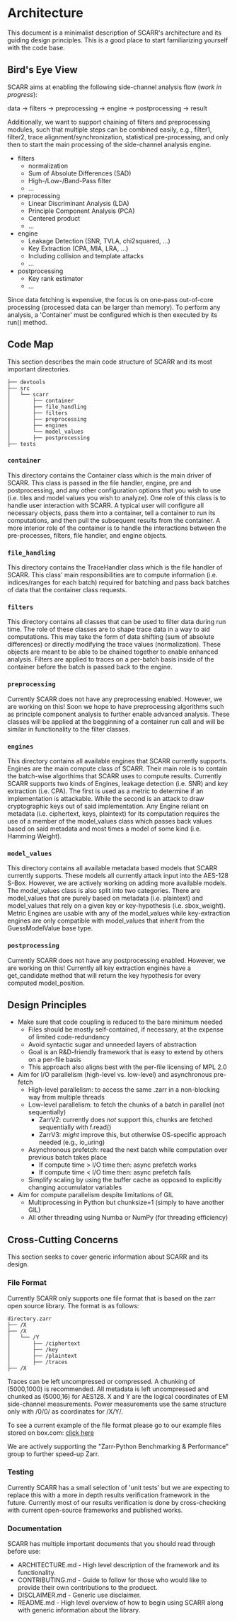 # Architecture

This document is a minimalist description of SCARR's architecture and its guiding design principles. This is a good place to start familiarizing yourself with the code base.

## Bird's Eye View

SCARR aims at enabling the following side-channel analysis flow (*work in progress*):

data &rarr; filters &rarr; preprocessing &rarr; engine &rarr; postprocessing &rarr; result

Additionally, we want to support chaining of filters and preprocessing modules, such that multiple steps can be combined easily, e.g., filter1, filter2, trace alignment/synchronization, statistical pre-processing, and only then to start the main processing of the side-channel analysis engine.

* filters
   * normalization
   * Sum of Absolute Differences (SAD)
   * High-/Low-/Band-Pass filter
   * ...
* preprocessing
   * Linear Discriminant Analysis (LDA)
   * Principle Component Analysis (PCA)
   * Centered product
   * ...
* engine
   * Leakage Detection (SNR, TVLA, chi2squared, ...)
   * Key Extraction (CPA, MIA, LRA, ...)
   * Including collision and template attacks
   * ...
* postprocessing
   * Key rank estimator
   * ...
 
Since data fetching is expensive, the focus is on one-pass out-of-core processing (processed data can be larger than memory). To perform any analysis, a 'Container' must be configured which is then executed by its run() method.

## Code Map

This section describes the main code structure of SCARR and its most important directories.

```
├── devtools
├── src
│   └── scarr
│       ├── container
│       ├── file_handling
│       ├── filters
│       ├── preprocessing
│       ├── engines
│       └── model_values
│       ├── postprocessing
├── tests
```

### `container`

This directory contains the Container class which is the main driver of SCARR. This class is passed in the file handler, engine, pre and postprocessing, and any other configuration options that you wish to use (i.e. tiles and model values you wish to analyze). One role of this class is to handle user interaction with SCARR. A typical user will configure all necessary objects, pass them into a container, tell a container to run its computations, and then pull the subsequent results from the container. A more interior role of the container is to handle the interactions between the pre-processes, filters, file handler, and engine objects. 

### `file_handling`

This directory contains the TraceHandler class which is the file handler of SCARR. This class' main responsibilities are to compute information (i.e. indices/ranges for each batch) required for batching and pass back batches of data that the container class requests.

### `filters`

This directory contains all classes that can be used to filter data during run time. The role of these classes are to shape trace data in a way to aid computations. This may take the form of data shifting (sum of absolute differences) or directly modifying the trace values (normalization). These objects are meant to be able to be chained together to enable enhanced analysis. Filters are applied to traces on a per-batch basis inside of the container before the batch is passed back to the engine.

### `preprocessing`

Currently SCARR does not have any preprocessing enabled. However, we are working on this! Soon we hope to have preprocessing algorithms such as principle component analysis to further enable advanced analysis. These classes will be applied at the begginning of a container run call and will be similar in functionality to the filter classes.

### `engines`

This directory contains all available engines that SCARR currently supports. Engines are the main compute class of SCARR. Their main role is to contain the batch-wise algorthims that SCARR uses to compute results. Currently SCARR supports two kinds of Engines, leakage detection (i.e. SNR) and key extraction (i.e. CPA). The first is used as a metric to determine if an implementation is attackable. While the second is an attack to draw cryptographic keys out of said implementation. Any Engine reliant on metadata (i.e. ciphertext, keys, plaintext) for its computation requires the use of a member of the model_values class which passes back values based on said metadata and most times a model of some kind (i.e. Hamming Weight). 

### `model_values`

This directory contains all available metadata based models that SCARR currently supports. These models all currently attack input into the AES-128 S-Box. However, we are actively working on adding more available models. The model_values class is also split into two categories. There are model_values that are purely based on metadata (i.e. plaintext) and model_values that rely on a given key or key-hypothesis (i.e. sbox_weight). Metric Engines are usable with any of the model_values while key-extraction engines are only compatible with model_values that inherit from the GuessModelValue base type.

### `postprocessing`

Currently SCARR does not have any postprocessing enabled. However, we are working on this! Currently all key extraction engines have a get_candidate method that will return the key hypothesis for every computed model_position. 

## Design Principles

* Make sure that code coupling is reduced to the bare minimum needed
    * Files should be mostly self-contained, if necessary, at the expense of limited code-redundancy
    * Avoid syntactic sugar and unneeded layers of abstraction
    * Goal is an R&D-friendly framework that is easy to extend by others on a per-file basis
    * This approach also aligns best with the per-file licensing of MPL 2.0
* Aim for I/O parallelism (high-level vs. low-level) and asynchronous pre-fetch
    * High-level parallelism: to access the same .zarr in a non-blocking way from multiple threads
    * Low-level parallelism: to fetch the chunks of a batch in parallel (not sequentially)
        * ZarrV2: currently does *not* support this, chunks are fetched sequentially with f.read()
        * ZarrV3: *might* improve this, but otherwise OS-specific approach needed (e.g., io_uring)
    * Asynchronous prefetch: read the next batch while computation over previous batch takes place
        * If compute time > I/O time then: async prefetch works
        * If compute time < I/O time then: async prefetch fails
    * Simplify scaling by using the buffer cache as opposed to explicitly changing accumulator variables
* Aim for compute parallelism despite limitations of GIL
    * Multiprocessing in Python but chunksize=1 (simply to have another GIL)
    * All other threading using Numba or NumPy (for threading efficiency)

## Cross-Cutting Concerns

This section seeks to cover generic information about SCARR and its design.

### File Format

Currently SCARR only supports one file format that is based on the zarr open source library. The format is as follows:

```
directory.zarr
├── /X
├── /X
│   └── /Y
│       ├── /ciphertext
│       ├── /key
│       ├── /plaintext
│       ├── /traces
├── /X
```

Traces can be left uncompressed or compressed. A chunking of (5000,1000) is recommended. All metadata is left uncompressed and chunked as (5000,16) for AES128. X and Y are the logical coordinates of EM side-channel measurements. Power measurements use the same structure only with /0/0/ as coordinates for /X/Y/.

To see a current example of the file format please go to our example files stored on box.com: [click here](https://oregonstate.box.com/s/flpkr969do6v1h5a8qwfw5t49c7ivzgl)

We are actively supporting the "Zarr-Python Benchmarking & Performance" group to further speed-up Zarr.

### Testing

Currently SCARR has a small selection of 'unit tests' but we are expecting to replace this with a more in depth results verification framework in the future. Currently most of our results verification is done by cross-checking with current open-source frameworks and published works.

### Documentation

SCARR has multiple important documents that you should read through before use:

* ARCHITECTURE.md - High level description of the framework and its functionality.
* CONTRIBUTING.md - Guide to follow for those who would like to provide their own contributions to the produect.
* DISCLAIMER.md - Generic use disclaimer.
* README.md - High level overview of how to begin using SCARR along with generic information about the library. 